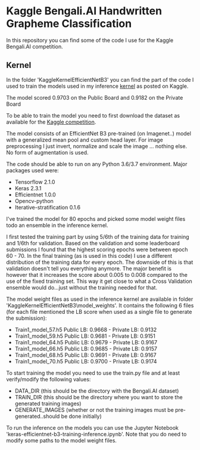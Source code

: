 # Kaggle Bengali.AI Handwritten Grapheme Classification

In this repository you can find some of the code I use for the Kaggle Bengali.AI competition. 

## Kernel
In the folder 'KaggleKernelEfficientNetB3' you can find the part of the code I used to train the models used in my inference [kernel](https://www.kaggle.com/rsmits/keras-efficientnet-b3-training-inference) as posted on Kaggle.

The model scored 0.9703 on the Public Board and 0.9182 on the Private Board

To be able to train the model you need to first download the dataset as available for the [Kaggle competition](https://www.kaggle.com/c/bengaliai-cv19).

The model consists of an EfficientNet B3 pre-trained (on Imagenet..) model with a generalized mean pool and custom head layer.
For image preprocessing I just invert, normalize and scale the image ... nothing else. No form of augmentation is used.

The code should be able to run on any Python 3.6/3.7 environment. Major packages used were:
- Tensorflow 2.1.0
- Keras 2.3.1
- Efficientnet 1.0.0
- Opencv-python
- Iterative-stratification 0.1.6

I've trained the model for 80 epochs and picked some model weight files todo an ensemble in the inference kernel. 

I first tested the training part by using 5/6th of the training data for training and 1/6th for validation. Based on the validation and some leaderboard submissions I found that the highest scoring epochs were between epoch 60 - 70. In the final training (as is used in this code) I use a different distribution of the training data for every epoch. The downside of this is that validation doesn't tell you everything anymore. The major benefit is however that it increases the score about 0.005 to 0.008 compared to the use of the fixed training set. This way it get close to what a Cross Validation ensemble would do...just without the training needed for that.

The model weight files as used in the inference kernel are available in folder 'KaggleKernelEfficientNetB3\model_weights'. It contains the following 6 files (for each file mentioned the LB score when used as a single file to generate the submission):
- Train1_model_57.h5     Public LB: 0.9668  -  Private LB: 0.9132
- Train1_model_59.h5     Public LB: 0.9681  -  Private LB: 0.9151
- Train1_model_64.h5     Public LB: 0.9679  -  Private LB: 0.9167
- Train1_model_66.h5     Public LB: 0.9685  -  Private LB: 0.9157
- Train1_model_68.h5     Public LB: 0.9691  -  Private LB: 0.9167
- Train1_model_70.h5     Public LB: 0.9700  -  Private LB: 0.9174

To start training the model you need to use the train.py file and at least verify/modify the following values:
- DATA_DIR      (this should be the directory with the Bengali.AI dataset)
- TRAIN_DIR     (this should be the directory where you want to store the generated training images) 
- GENERATE_IMAGES   (whether or not the training images must be pre-generated..should be done initially)

To run the inference on the models you can use the Jupyter Notebook 'keras-efficientnet-b3-training-inference.ipynb'. Note that you do need to modify some paths to the model weight files.